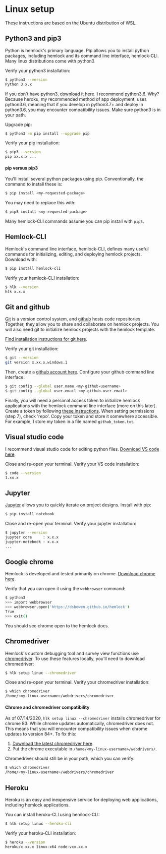 # Linux setup

These instructions are based on the Ubuntu distribution of WSL.

## Python3 and pip3

Python is hemlock's primary language. Pip allows you to install python packages, including hemlock and its command line interface, hemlock-CLI. Many linux distributions come with python3.

Verify your python3 installation:

```bash
$ python3 --version
Python 3.x.x
```

If you don't have python3, [download it here](https://www.python.org/downloads/). I recommend python3.6. Why? Because heroku, my recommended method of app deployment, uses python3.6, meaning that if you develop in python3.7+ and deploy in python3.6, you may encounter compatibility issues. Make sure python3 is in your path.

Upgrade pip:

```bash
$ python3 -m pip install --upgrade pip
```

Verify your pip installation:

```bash
$ pip3 --version
pip xx.x.x ...
```

#### pip versus pip3

You'll install several python packages using pip. Conventionally, the command to install these is:

```bash
$ pip install <my-requested-package>
```

You may need to replace this with:

```bash
$ pip3 install <my-requested-package>
```

Many hemlock-CLI commands assume you can pip install with `pip3`.

## Hemlock-CLI

Hemlock's command line interface, hemlock-CLI, defines many useful commands for initializing, editing, and deploying hemlock projects. Download with:

```bash
$ pip install hemlock-cli
```

Verify your hemlock-CLI installation:

```bash
$ hlk --version
hlk x.x.x
```

## Git and github

[Git](https://git-scm.com/) is a version control system, and [github](https://github.com/) hosts code repositories. Together, they allow you to share and collaborate on hemlock projects. You will also need git to initialize hemlock projects with the hemlock template.

[Find installation instructions for git here](https://git-scm.com/download/linux).

Verify your git installation:

```bash
$ git --version
git version x.xx.x.windows.1
```

Then, create a [github account here](https://github.com). Configure your github command line interface:

```bash
$ git config --global user.name <my-github-username>
$ git config --global user.email <my-github-user-email>
```

Finally, you will need a personal access token to initialize hemlock applications with the hemlock command line interface (more on this later). Create a token by following [these instructions](https://docs.github.com/en/github/authenticating-to-github/creating-a-personal-access-token). When setting permissions (step 7), check 'repo'. Copy your token and store it somewhere accessible. For example, I store my token in a file named `github_token.txt`.

## Visual studio code

I recommend visual studio code for editing python files. [Download VS code here](https://code.visualstudio.com/).

Close and re-open your terminal. Verify your VS code installation:

```bash
$ code --version
1.xx.x
```

## Jupyter

[Jupyter](https://jupyter.org/) allows you to quickly iterate on project designs. Install with pip:

```bash
$ pip install notebook
```

Close and re-open your terminal. Verify your jupyter installation:

```bash
$ jupyter --version
jupyter core     : x.x.x
jupyter-notebook : x.x.x
...
```

## Google chrome

Hemlock is developed and tested primarily on chrome. [Download chrome here](https://www.google.com/chrome/).

Verify that you can open it using the `webbrowser` command:

```bash
$ python3
>>> import webbrowser
>>> webbrowser.open('https://dsbowen.github.io/hemlock')
True
>>> exit()
```

You should see chrome open to the hemlock docs.

## Chromedriver

Hemlock's custom debugging tool and survey view functions use [chromedriver](https://chromedriver.chromium.org/downloads). To use these features locally, you'll need to download chromedriver:

```bash
$ hlk setup linux --chromedriver
```

Close and re-open your terminal. Verify your chromedriver installation:

```bash
$ which chromedriver
/home/<my-linux-username>/webdrivers/chromedriver
```

#### Chrome and chromedriver compatibility

As of 07/14/2020, `hlk setup linux --chromedriver` installs chromedriver for chrome 83. While chrome updates automatically, chromedriver does not. This means that you will encounter compatibility issues when chrome updates to version 84+. To fix this:

1. [Download the latest chromedriver here](https://chromedriver.chromium.org/downloads).
2. Put the chrome executable in `/home/<my-linux-username>/webdrivers/`.

Chromedriver should still be in your path, which you can verify:

```bash
$ which chromedriver
/home/<my-linux-username>/webdrivers/chromedriver
```

## Heroku

Heroku is an easy and inexpensive service for deploying web applications, including hemlock applications.

You can install heroku-CLI using hemlock-CLI:

```bash
$ hlk setup linux --heroku-cli
```

Verify your heroku-CLI installation:

```bash
$ heroku --version
heroku/x.xx.x linux-x64 node-vxx.xx.x
```